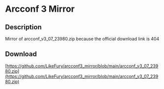 # Arcconf 3 Mirror

## Description

Mirror of arcconf_v3_07_23980.zip because the official download link is 404

## Download

[https://github.com/LikeFury/arcconf3_mirror/blob/main/arcconf_v3_07_23980.zip](https://github.com/LikeFury/arcconf3_mirror/blob/main/arcconf_v3_07_23980.zip)
